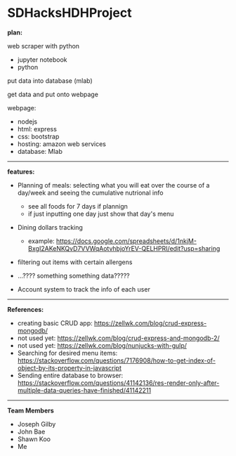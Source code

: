 # SDHacksHDHProject

**plan:**

web scraper with python
* jupyter notebook
* python

put data into database (mlab)

get data and put onto webpage

webpage:
* nodejs
* html: express
* css: bootstrap
* hosting: amazon web services
* database: Mlab

---------------------------------------------------------------------------------------------------------------
**features:**
* Planning of meals: selecting what you will eat over the course of a day/week and seeing the cumulative nutrional info
  * see all foods for 7 days if plannign
  * if just inputting one day just show that day's menu
* Dining dollars tracking
  * example: https://docs.google.com/spreadsheets/d/1nkjM-BxgI2AKeNKQvD7VVWqAotvhbjoYrEV-QELHPRI/edit?usp=sharing
* filtering out items with certain allergens
* ...???? something something data?????

* Account system to track the info of each user

---------------------------------------------------------------------------------------------------------------
**References:**
* creating basic CRUD app: https://zellwk.com/blog/crud-express-mongodb/
* not used yet: https://zellwk.com/blog/crud-express-and-mongodb-2/
* not used yet: https://zellwk.com/blog/nunjucks-with-gulp/
* Searching for desired menu items: https://stackoverflow.com/questions/7176908/how-to-get-index-of-object-by-its-property-in-javascript
* Sending entire database to browser: https://stackoverflow.com/questions/41142136/res-render-only-after-multiple-data-queries-have-finished/41142211
---------------------------------------------------------------------------------------------------------------
**Team Members**
* Joseph Gilby
* John Bae
* Shawn Koo
* Me
